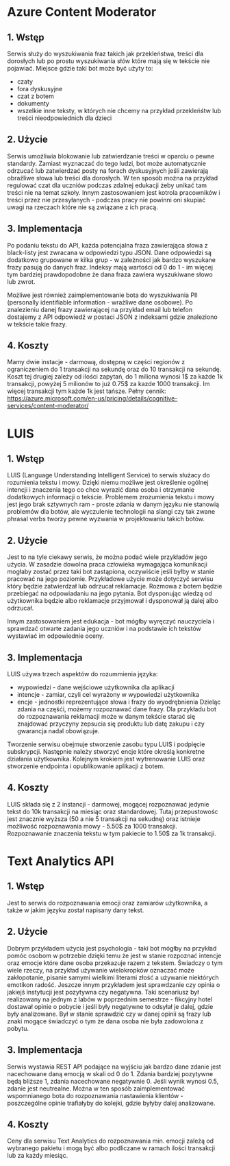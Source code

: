 # Azure Content Moderator
## 1. Wstęp 
Serwis służy do wyszukiwania fraz takich jak przekleństwa, treści dla dorosłych lub po prostu wyszukiwania słów które mają się w tekście nie pojawiać. Miejsce gdzie taki bot może być użyty to: 
- czaty
- fora dyskusyjne
- czat z botem
- dokumenty
- wszelkie inne teksty, w których nie chcemy na przykład przekleńśtw lub treści nieodpowiednich dla dzieci
## 2. Użycie
Serwis umożliwia blokowanie lub zatwierdzanie treści w oparciu o pewne standardy. Zamiast wyznaczać do tego ludzi, bot może automatycznie odrzucać lub zatwierdzać posty na forach dyskusyjnych jeśli zawierają obraźliwe słowa lub treści dla dorosłych. W ten sposób można na przykład regulować czat dla uczniów podczas zdalnej edukacji żeby unikać tam treści nie na temat szkoły. Innym zastosowaniem jest kotrola pracowników i treści przez nie przesyłanych - podczas pracy nie powinni oni skupiać uwagi na rzeczach które nie są związane z ich pracą.
## 3. Implementacja
Po podaniu tekstu do API, każda potencjalna fraza zawierająca słowa z black-listy jest zwracana w odpowiedzi typu JSON. Dane odpowiedzi są dodatkowo grupowane w kilka grup - w zależności jak bardzo wyszukane frazy pasują do danych fraz. Indeksy mają wartości od 0 do 1 - im więcej tym bardziej prawdopodobne że dana fraza zawiera wyszukiwane słowo lub zwrot.

Możliwe jest również zaimplementowanie bota do wyszukiwania PII (personally identifiable information - wrażliwe dane osobowe). Po znalezieniu danej frazy zawierającej na przykład email lub telefon dostajemy z API odpowiedź w postaci JSON z indeksami gdzie znaleziono w tekście takie frazy.
## 4. Koszty
Mamy dwie instacje - darmową, dostępną w części regionów z ograniczeniem do 1 transakcji na sekundę oraz do 10 transakcji na sekundę. Koszt tej drugiej zależy od ilości zapytań, do 1 miliona wynosi 1$ za każde 1k transakcji, powyżej 5 milionów to już 0.75$ za kazde 1000 transakcji. Im więcej transakcji tym każde 1k jest tańsze.
Pełny cennik:
https://azure.microsoft.com/en-us/pricing/details/cognitive-services/content-moderator/
# LUIS
## 1. Wstęp 
LUIS (Language Understanding Intelligent Service) to serwis służacy do rozumienia tekstu i mowy. Dzięki niemu możliwe jest określenie ogólnej intencji i znaczenia tego co chce wyrazić dana osoba i otrzymanie dodatkowych informacji o tekście. Problemem zrozumienia tekstu i mowy jest jego brak sztywnych ram - proste zdania w danym języku nie stanowią problemów dla botów, ale wyczulenie technologii na slangi czy tak zwane phrasal verbs tworzy pewne wyzwania w projektowaniu takich botów.
## 2. Użycie
Jest to na tyle ciekawy serwis, że można podać wiele przykładów jego użycia. W zasadzie dowolna praca człowieka wymagająca komunikacji mogłaby zostać przez taki bot zastąpiona, oczywiście jeśli byłby w stanie pracować na jego poziomie. Przykładowe użycie może dotyczyć serwisu który będzie zatwierdzał lub odrzucał reklamacje. Rozmowa z botem będzie przebiegać na odpowiadaniu na jego pytania. Bot dysponując wiedzą od użytkownika będzie albo reklamacje przyjmował i dysponował ją dalej albo odrzucał. 

Innym zastosowaniem jest edukacja - bot mógłby wyręczyć nauczyciela i sprawdzać otwarte zadania jego uczniów i na podstawie ich tekstów wystawiać im odpowiednie oceny. 
## 3. Implementacja
LUIS używa trzech aspektów do rozummienia języka: 
- wypowiedzi - dane wejściowe użytkownika dla aplikacji
- intencje - zamiar, czyli cel wyrażony w wypowiedzi użytkownika
- encje - jednostki reprezentujące słowa i frazy do wyodrębnienia
Dzieląc zdania na częśći, możemy rozpoznawać dane frazy. Dla przykładu bot do rozpoznawania reklamacji może w danym tekście starać się znajdować przyczyny zepsucia się produktu lub datę zakupu i czy gwarancja nadal obowiązuje.

Tworzenie serwisu obejmuje stworzenie zasobu typu LUIS i podpięcie subskrypcji. Następnie należy stworzyć encje które określą konkretne działania użytkownika. Kolejnym krokiem jest wytrenowanie LUIS oraz stworzenie endpointa i opublikowanie aplikacji z botem. 
## 4. Koszty
LUIS składa się z 2 instancji - darmowej, mogącej rozpoznawać jedynie tekst do 10k transakcji na miesiąc oraz standardowej. Tutaj przepustowośc jest znacznie wyższa (50 a nie 5 transakcji na sekudnę) oraz istnieje możliwość rozpoznawania mowy - 5.50$ za 1000 transakcji. Rozpoznawanie znaczenia tekstu w tym pakiecie to 1.50$ za 1k transakcji. 
# Text Analytics API
## 1. Wstęp 
Jest to serwis do rozpoznawania emocji oraz zamiarów użytkownika, a także w jakim języku został napisany dany tekst. 
## 2. Użycie
Dobrym przykładem użycia jest psychologia - taki bot mógłby na przykład pomóc osobom w potrzebie dzięki temu że jest w stanie rozpoznać intencje oraz emocje które dane osoba przekazuje razem z tekstem. Świadczy o tym wiele rzeczy, na przykład używanie wielokropków oznaczać może zakłopotanie, pisanie samymi wielkimi literami złość a używanie niektórych emotikon radość.
Jeszcze innym przykładem jest sprawdzanie czy opinia o jakiejś instytucji jest pozytywna czy negatywna. Taki scenariusz był realizowany na jednym z labów w poprzednim semestrze - fikcyjny hotel dostawał opinie o pobycie i jeśli były negatywne to odsyłał je dalej, gdzie były analizowane. Był w stanie sprawdzić czy w danej opinii są frazy lub znaki mogące świadczyć o tym że dana osoba nie była zadowolona z pobytu.
## 3. Implementacja
Serwis wystawia REST API podające na wyjściu jak bardzo dane zdanie jest nacechowane daną emocją w skali od 0 do 1. Zdania bardziej pozytywne będą bliższe 1, zdania nacechowane negatywnie 0. Jeśli wynik wynosi 0.5, zdanie jest neutrealne. Można w ten sposób zaimplementować wspomnianego bota do rozpoznawania nastawienia klientów - poszczególne opinie trafiałyby do kolejki, gdzie byłyby dalej analizowane.
## 4. Koszty
Ceny dla serwisu Text Analytics do rozpoznawania min. emocji zależą od wybranego pakietu i mogą być albo podliczane w ramach ilości transakcji lub za każdy miesiąc.
